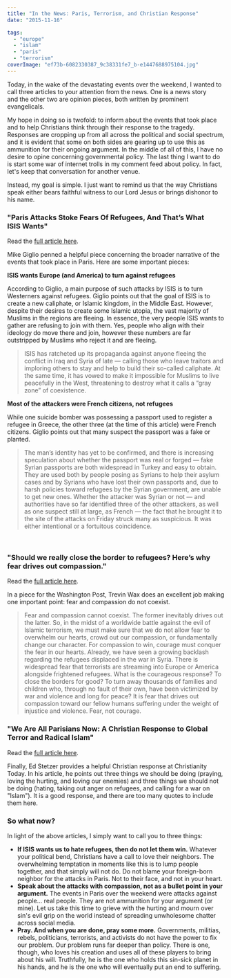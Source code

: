 ```yaml
---
title: "In the News: Paris, Terrorism, and Christian Response"
date: "2015-11-16"

tags: 
  - "europe"
  - "islam"
  - "paris"
  - "terrorism"
coverImage: "ef73b-6082330387_9c38331fe7_b-e1447688975104.jpg"
---
```


Today, in the wake of the devastating events over the weekend, I wanted to call three articles to your attention from the news. One is a news story and the other two are opinion pieces, both written by prominent evangelicals.

My hope in doing so is twofold: to inform about the events that took place and to help Christians think through their response to the tragedy. Responses are cropping up from all across the political and social spectrum, and it is evident that some on both sides are gearing up to use this as ammunition for their ongoing argument. In the middle of all of this, I have no desire to opine concerning governmental policy. The last thing I want to do is start some war of internet trolls in my comment feed about policy. In fact, let's keep that conversation for another venue.

Instead, my goal is simple. I just want to remind us that the way Christians speak either bears faithful witness to our Lord Jesus or brings dishonor to his name.

### "Paris Attacks Stoke Fears Of Refugees, And That’s What ISIS Wants"

Read the [full article here](http://www.buzzfeed.com/mikegiglio/paris-attacks-stoke-fears-of-refugees-and-thats-what-isis-wa#.xl9aJkZDX).

Mike Giglio penned a helpful piece concerning the broader narrative of the events that took place in Paris. Here are some important pieces:

**ISIS wants Europe (and America) to turn against refugees**

According to Giglio, a main purpose of such attacks by ISIS is to turn Westerners against refugees. Giglio points out that the goal of ISIS is to create a new caliphate, or Islamic kingdom, in the Middle East. However, despite their desires to create some Islamic utopia, the vast majority of Muslims in the regions are fleeing. In essence, the very people ISIS wants to gather are refusing to join with them. Yes, people who align with their ideology do move there and join, however these numbers are far outstripped by Muslims who reject it and are fleeing.

> ISIS has ratcheted up its propaganda against anyone fleeing the conflict in Iraq and Syria of late — calling those who leave traitors and imploring others to stay and help to build their so-called caliphate. At the same time, it has vowed to make it impossible for Muslims to live peacefully in the West, threatening to destroy what it calls a “gray zone” of coexistence.

**Most of the attackers were French citizens, not refugees** 

While one suicide bomber was possessing a passport used to register a refugee in Greece, the other three (at the time of this article) were French citizens. Giglio points out that many suspect the passport was a fake or planted.

> The man’s identity has yet to be confirmed, and there is increasing speculation about whether the passport was real or forged — fake Syrian passports are both widespread in Turkey and easy to obtain. They are used both by people posing as Syrians to help their asylum cases and by Syrians who have lost their own passports and, due to harsh policies toward refugees by the Syrian government, are unable to get new ones. Whether the attacker was Syrian or not — and authorities have so far identified three of the other attackers, as well as one suspect still at large, as French — the fact that he brought it to the site of the attacks on Friday struck many as suspicious. It was either intentional or a fortuitous coincidence.

 

### "Should we really close the border to refugees? Here’s why fear drives out compassion."

Read the [full article here](https://www.washingtonpost.com/news/acts-of-faith/wp/2015/11/15/should-we-really-close-the-border-to-refugees-heres-why-fear-drives-out-compassion/).

In a piece for the Washington Post, Trevin Wax does an excellent job making one important point: fear and compassion do not coexist.

> Fear and compassion cannot coexist. The former inevitably drives out the latter. So, in the midst of a worldwide battle against the evil of Islamic terrorism, we must make sure that we do not allow fear to overwhelm our hearts, crowd out our compassion, or fundamentally change our character. For compassion to win, courage must conquer the fear in our hearts. Already, we have seen a growing backlash regarding the refugees displaced in the war in Syria. There is widespread fear that terrorists are streaming into Europe or America alongside frightened refugees. What is the courageous response? To close the borders for good? To turn away thousands of families and children who, through no fault of their own, have been victimized by war and violence and long for peace? It is fear that drives out compassion toward our fellow humans suffering under the weight of injustice and violence. Fear, not courage.

### "We Are All Parisians Now: A Christian Response to Global Terror and Radical Islam"

Read the [full article here](http://www.christianitytoday.com/edstetzer/2015/november/we-are-all-parisians.html).

Finally, Ed Stetzer provides a helpful Christian response at Christianity Today. In his article, he points out three things we should be doing (praying, loving the hurting, and loving our enemies) and three things we should not be doing (hating, taking out anger on refugees, and calling for a war on "Islam"). It is a good response, and there are too many quotes to include them here.

### So what now?

In light of the above articles, I simply want to call you to three things:

- **If ISIS wants us to hate refugees, then do not let them win.** Whatever your political bend, Christians have a call to love their neighbors. The overwhelming temptation in moments like this is to lump people together, and that simply will not do. Do not blame your foreign-born neighbor for the attacks in Paris. Not to their face, and not in your heart.
- **Speak about the attacks with compassion, not as a bullet point in your argument.** The events in Paris over the weekend were attacks against people... real people. They are not ammunition for your argument (or mine). Let us take this time to grieve with the hurting and mourn over sin's evil grip on the world instead of spreading unwholesome chatter across social media.
- **Pray. And when you are done, pray some more.** Governments, militias, rebels, politicians, terrorists, and activists do not have the power to fix our problem. Our problem runs far deeper than policy. There is one, though, who loves his creation and uses all of these players to bring about his will. Truthfully, he is the one who holds this sin-sick planet in his hands, and he is the one who will eventually put an end to suffering.
